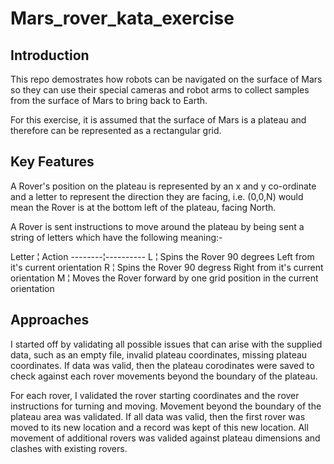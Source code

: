 # Mars_rover_kata_exercise

## Introduction

This repo demostrates how robots can be navigated on the surface of Mars so they can use their special cameras
and robot arms to collect samples from the surface of Mars to bring back to Earth.

For this exercise, it is assumed that the surface of Mars is a plateau and therefore can be represented as a 
rectangular grid.

## Key Features

A Rover's position on the plateau is represented by an x and y co-ordinate and a letter to represent the direction 
they are facing, i.e. (0,0,N) would mean the Rover is at the bottom left of the plateau, facing North.

A Rover is sent instructions to move around the plateau by being sent a string of letters which have the following 
meaning:-

Letter  ¦   Action
--------¦----------
L   ¦   Spins the Rover 90 degrees Left from it's current orientation
R   ¦   Spins the Rover 90 degress Right from it's current orientation
M   ¦   Moves the Rover forward by one grid position in the current orientation

## Approaches

I started off by validating all possible issues that can arise with the supplied data, such as an empty file, invalid
plateau coordinates, missing plateau coordinates.  If data was valid, then the plateau corodinates were saved to check against each rover movements beyond the boundary of the plateau.

For each rover, I validated the rover starting coordinates and the rover instructions for turning and moving.  Movement beyond the boundary of the plateau area was validated.  If all data was valid, then the first rover was moved to its new location and a record was kept of this new location.  All movement of additional rovers was valided against plateau dimensions and clashes with existing rovers.


